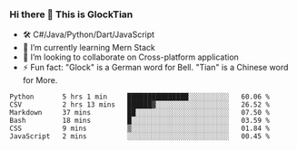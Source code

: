 ### Hi there 👋 This is GlockTian

- 🛠️ C#/Java/Python/Dart/JavaScript
- 🌱 I’m currently learning Mern Stack
- 👯 I’m looking to collaborate on Cross-platform application
- ⚡ Fun fact: "Glock" is a German word for Bell. "Tian" is a Chinese word for More.


<!--START_SECTION:waka-->

```text
Python       5 hrs 1 min     ███████████████░░░░░░░░░░   60.06 %
CSV          2 hrs 13 mins   ██████▓░░░░░░░░░░░░░░░░░░   26.52 %
Markdown     37 mins         ██░░░░░░░░░░░░░░░░░░░░░░░   07.50 %
Bash         18 mins         █░░░░░░░░░░░░░░░░░░░░░░░░   03.59 %
CSS          9 mins          ▒░░░░░░░░░░░░░░░░░░░░░░░░   01.84 %
JavaScript   2 mins          ░░░░░░░░░░░░░░░░░░░░░░░░░   00.45 %
```

<!--END_SECTION:waka-->

<!--
**GlockTian/GlockTian** is a ✨ _special_ ✨ repository because its `README.md` (this file) appears on your GitHub profile.

Here are some ideas to get you started:

- 🔭 I’m currently working on ...
- 🌱 I’m currently learning ...
- 👯 I’m looking to collaborate on ...
- 🤔 I’m looking for help with ...
- 💬 Ask me about ...
- 📫 How to reach me: ...
- 😄 Pronouns: ...
- ⚡ Fun fact: ...
-->

